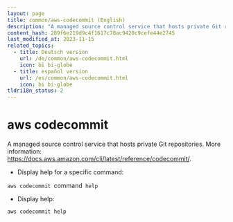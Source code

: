 ```yaml
---
layout: page
title: common/aws-codecommit (English)
description: "A managed source control service that hosts private Git repositories."
content_hash: 289f6e219d9c4f1617c78ac9420c9cefe44e2745
last_modified_at: 2023-11-15
related_topics:
  - title: Deutsch version
    url: /de/common/aws-codecommit.html
    icon: bi bi-globe
  - title: español version
    url: /es/common/aws-codecommit.html
    icon: bi bi-globe
tldri18n_status: 2
---
```

# aws codecommit

A managed source control service that hosts private Git repositories.
More information: <https://docs.aws.amazon.com/cli/latest/reference/codecommit/>.

- Display help for a specific command:

`aws codecommit `<span class="tldr-var badge badge-pill bg-dark-lm bg-white-dm text-white-lm text-dark-dm font-weight-bold">command</span>` help`

- Display help:

`aws codecommit help`
